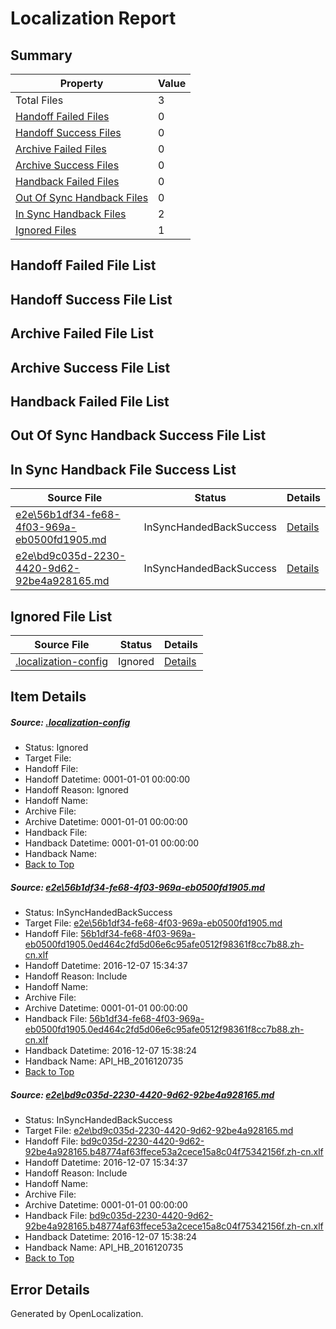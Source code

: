# <a name='report-top'></a> Localization Report

## Summary
 Property | Value 
 -------- | ----- 
 Total Files | 3
[ Handoff Failed Files ](#handoff-failed-list)| 0
[ Handoff Success Files ](#handoff-success-list)| 0
[ Archive Failed Files ](#archive-failed-list)| 0
[ Archive Success Files ](#archive-success-list)| 0
[ Handback Failed Files ](#handback-failed-list)| 0
[ Out Of Sync Handback Files ](#outofsync-handback-success-list)| 0
[ In Sync Handback Files ](#insync-handback-success-list)| 2
[ Ignored Files ](#ignored-list)| 1

## <a name='handoff-failed-list'></a> Handoff Failed File List

## <a name='handoff-success-list'></a> Handoff Success File List

## <a name='archive-failed-list'></a> Archive Failed File List

## <a name='archive-success-list'></a> Archive Success File List

## <a name='handback-failed-list'></a> Handback Failed File List

## <a name='outofsync-handback-success-list'></a> Out Of Sync Handback Success File List

## <a name='insync-handback-success-list'></a> In Sync Handback File Success List
 Source File | Status | Details 
 ----------- | ------ | ------- 
 [e2e\56b1df34-fe68-4f03-969a-eb0500fd1905.md](https://github.com/OpenLocalizationTestOrg/ol-test0/blob/33b113211be3f455d470d27bfe94e738442b626f/e2e/56b1df34-fe68-4f03-969a-eb0500fd1905.md) | InSyncHandedBackSuccess | [Details](#849ec980ffab7ca574f9d8d6f161142b004ae38b1)
 [e2e\bd9c035d-2230-4420-9d62-92be4a928165.md](https://github.com/OpenLocalizationTestOrg/ol-test0/blob/33b113211be3f455d470d27bfe94e738442b626f/e2e/bd9c035d-2230-4420-9d62-92be4a928165.md) | InSyncHandedBackSuccess | [Details](#6d4a51d7ab5e62fcb994f59768411bee10ee14062)

## <a name='ignored-list'></a> Ignored File List
 Source File | Status | Details 
 ----------- | ------ | ------- 
 [.localization-config](https://github.com/OpenLocalizationTestOrg/ol-test0/blob/33b113211be3f455d470d27bfe94e738442b626f/.localization-config) | Ignored | [Details](#c268a05ecaa7ec85942ed632c29928ee5bd6da8d0)

## Item Details
##### <a name='c268a05ecaa7ec85942ed632c29928ee5bd6da8d0'></a> Source: [.localization-config](https://github.com/OpenLocalizationTestOrg/ol-test0/blob/33b113211be3f455d470d27bfe94e738442b626f/.localization-config)
* Status: Ignored
* Target File: 
* Handoff File: 
* Handoff Datetime: 0001-01-01 00:00:00
* Handoff Reason: Ignored
* Handoff Name: 
* Archive File: 
* Archive Datetime: 0001-01-01 00:00:00
* Handback File: 
* Handback Datetime: 0001-01-01 00:00:00
* Handback Name: 
* [Back to Top](#report-top)

##### <a name='849ec980ffab7ca574f9d8d6f161142b004ae38b1'></a> Source: [e2e\56b1df34-fe68-4f03-969a-eb0500fd1905.md](https://github.com/OpenLocalizationTestOrg/ol-test0/blob/33b113211be3f455d470d27bfe94e738442b626f/e2e/56b1df34-fe68-4f03-969a-eb0500fd1905.md)
* Status: InSyncHandedBackSuccess
* Target File: [e2e\56b1df34-fe68-4f03-969a-eb0500fd1905.md](https://github.com/OpenLocalizationTestOrg/ol-test0-zhcn/blob/8404a8003f48574ca2829b77eb1c0e3331724424/e2e/56b1df34-fe68-4f03-969a-eb0500fd1905.md)
* Handoff File: [56b1df34-fe68-4f03-969a-eb0500fd1905.0ed464c2fd5d06e6c95afe0512f98361f8cc7b88.zh-cn.xlf](https://github.com/OpenLocalizationTestOrg/ol-test0-handoff/blob/414c83ec80c285799d2d0d47cddd56a5b594de35/ol-handoff/OpenLocalizationTestOrg/ol-test0-zhcn/qimu/ht/56b1df34-fe68-4f03-969a-eb0500fd1905.0ed464c2fd5d06e6c95afe0512f98361f8cc7b88.zh-cn.xlf)
* Handoff Datetime: 2016-12-07 15:34:37
* Handoff Reason: Include
* Handoff Name: 
* Archive File: 
* Archive Datetime: 0001-01-01 00:00:00
* Handback File: [56b1df34-fe68-4f03-969a-eb0500fd1905.0ed464c2fd5d06e6c95afe0512f98361f8cc7b88.zh-cn.xlf](https://github.com/OpenLocalizationTestOrg/ol-test0-handback/blob/be334518e38c6fa12dd1a70b129a3b5d2df85c4d/ol-handback/OpenLocalizationTestOrg/ol-test0-zhcn/qimu/ht/56b1df34-fe68-4f03-969a-eb0500fd1905.0ed464c2fd5d06e6c95afe0512f98361f8cc7b88.zh-cn.xlf)
* Handback Datetime: 2016-12-07 15:38:24
* Handback Name: API_HB_2016120735
* [Back to Top](#report-top)

##### <a name='6d4a51d7ab5e62fcb994f59768411bee10ee14062'></a> Source: [e2e\bd9c035d-2230-4420-9d62-92be4a928165.md](https://github.com/OpenLocalizationTestOrg/ol-test0/blob/33b113211be3f455d470d27bfe94e738442b626f/e2e/bd9c035d-2230-4420-9d62-92be4a928165.md)
* Status: InSyncHandedBackSuccess
* Target File: [e2e\bd9c035d-2230-4420-9d62-92be4a928165.md](https://github.com/OpenLocalizationTestOrg/ol-test0-zhcn/blob/8404a8003f48574ca2829b77eb1c0e3331724424/e2e/bd9c035d-2230-4420-9d62-92be4a928165.md)
* Handoff File: [bd9c035d-2230-4420-9d62-92be4a928165.b48774af63ffece53a2cece15a8c04f75342156f.zh-cn.xlf](https://github.com/OpenLocalizationTestOrg/ol-test0-handoff/blob/414c83ec80c285799d2d0d47cddd56a5b594de35/ol-handoff/OpenLocalizationTestOrg/ol-test0-zhcn/qimu/ht/bd9c035d-2230-4420-9d62-92be4a928165.b48774af63ffece53a2cece15a8c04f75342156f.zh-cn.xlf)
* Handoff Datetime: 2016-12-07 15:34:37
* Handoff Reason: Include
* Handoff Name: 
* Archive File: 
* Archive Datetime: 0001-01-01 00:00:00
* Handback File: [bd9c035d-2230-4420-9d62-92be4a928165.b48774af63ffece53a2cece15a8c04f75342156f.zh-cn.xlf](https://github.com/OpenLocalizationTestOrg/ol-test0-handback/blob/be334518e38c6fa12dd1a70b129a3b5d2df85c4d/ol-handback/OpenLocalizationTestOrg/ol-test0-zhcn/qimu/ht/bd9c035d-2230-4420-9d62-92be4a928165.b48774af63ffece53a2cece15a8c04f75342156f.zh-cn.xlf)
* Handback Datetime: 2016-12-07 15:38:24
* Handback Name: API_HB_2016120735
* [Back to Top](#report-top)


## Error Details

Generated by OpenLocalization.
